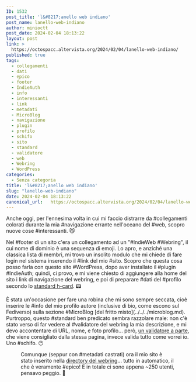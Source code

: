 ```yaml
---
ID: 1532
post_title: 'l&#8217;anello web indiano'
post_name: lanello-web-indiano
author: minioctt
post_date: 2024-02-04 18:13:22
layout: post
link: >
  https://octospacc.altervista.org/2024/02/04/lanello-web-indiano/
published: true
tags:
  - collegamenti
  - dati
  - epico
  - footer
  - IndieAuth
  - info
  - interessanti
  - link
  - metadati
  - MicroBlog
  - navigazione
  - plugin
  - profilo
  - schifo
  - sito
  - standard
  - validatore
  - web
  - Webring
  - WordPress
categories:
  - Senza categoria
title: 'l&#8217;anello web indiano'
slug: "lanello-web-indiano"
date: 2024-02-04 18:13:22
canonical_url:   https://octospacc.altervista.org/2024/02/04/lanello-web-indiano/
---
```

<!-- wp:paragraph -->
<p markdown="1">Anche oggi, per l'ennesima volta in cui mi faccio distrarre da #collegamenti colorati durante la mia #navigazione errante nell'oceano del #web, scopro nuove cose #interessanti. 😼</p>
<!-- /wp:paragraph -->

<!-- wp:paragraph -->
<p markdown="1">Nel #footer di un sito c'era un collegamento ad un "#IndieWeb #Webring", il cui nome di dominio è una sequenza di emoji. Lo apro, e anziché una classica lista di membri, mi trovo un insolito modulo che mi chiede di fare login nel sistema inserendo il #link del mio #sito. Scopro che questa cosa posso farla con questo sito #WordPress, dopo aver installato il #plugin #IndieAuth; quindi, ci provo, e mi viene chiesto di aggiungere alla home del sito i link di navigazione del webring, e poi di preparare #dati del #profilo secondo lo <a href="https://microformats.org/wiki/h-card">standard h-card</a>. 📟</p>
<!-- /wp:paragraph -->

<!-- wp:paragraph -->
<p markdown="1">È stata un'occasione per fare una robina che mi sono sempre seccata, cioè inserire le #info del mio profilo autore (inclusive di bio, come escono sul Fediverso) sulla sezione #MicroBlog [del fritto misto](../../../microblog.md). Purtroppo, questo #standard ben predicato sembra razzolare male: non c'è stato verso di far vedere al #validatore del webring la mia descrizione, e mi devo accontentare di URL, nome, e foto profilo... però, <a href="https://indiewebify.me/validate-h-card/">un validatore a parte</a>, che viene consigliato dalla stessa pagina, invece valida tutto come vorrei io. Uno #schifo. 😶</p>
<!-- /wp:paragraph -->

<!-- wp:paragraph -->
<p markdown="1"></p>
<!-- /wp:paragraph -->

<!-- wp:image {"id":1533,"sizeSlug":"full","linkDestination":"none"} -->
<figure class="wp-block-image size-full"><img src="https://octospacc.github.io/microblog-mirror/assets/uploads/2024/02/image-3.png" alt="" class="wp-image-1533"/><figcaption class="wp-element-caption">Comunque (seppur con #metadati castrati) ora il mio sito è stato inserito nella <a href="https://xn--sr8hvo.ws/directory">directory del webring</a>... tutto in automatico, il che è veramente #epico! E in totale ci sono appena ~250 utenti, pensavo peggio. 💖</figcaption></figure>
<!-- /wp:image -->